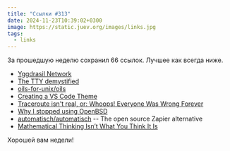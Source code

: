 ```yaml
---
title: "Ссылки #313"
date: 2024-11-23T10:39:02+0300
image: https://static.juev.org/images/links.jpg
tags: 
  - links
---
```


За прошедшую неделю сохранил 66 ссылок. Лучшее как всегда ниже.

- [Yggdrasil Network](https://yggdrasil-network.github.io/)
- [The TTY demystified](http://www.linusakesson.net/programming/tty/)
- [oils-for-unix/oils](https://github.com/oils-for-unix/oils)
- [Creating a VS Code Theme](https://css-tricks.com/creating-a-vs-code-theme/)
- [Traceroute isn't real, or: Whoops! Everyone Was Wrong Forever](https://gekk.info/articles/traceroute.htm)
- [Why I stopped using OpenBSD](https://dataswamp.org/~solene/2024-11-15-why-i-stopped-using-openbsd.html)
- [automatisch/automatisch](https://github.com/automatisch/automatisch) -- The open source Zapier alternative
- [Mathematical Thinking Isn’t What You Think It Is](https://www.quantamagazine.org/mathematical-thinking-isnt-what-you-think-it-is-20241118/)

Хорошей вам недели!
